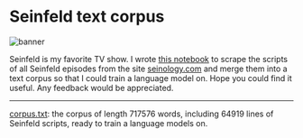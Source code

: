 # Seinfeld text corpus

![banner](https://i.redd.it/5i5hph5aliw01.png)

Seinfeld is my favorite TV show. I wrote [this notebook](https://nbviewer.jupyter.org/github/luonglearnstocode/Seinfeld-text-corpus/blob/master/scraper.ipynb) to scrape the scripts of all Seinfeld episodes from the site [seinology.com](http://www.seinology.com) and merge them into a text corpus so that I could train a language model on. Hope you could find it useful. Any feedback would be appreciated. 
____

[corpus.txt](https://www.kaggle.com/luongleanstocode/seinfeld-text-corpus/): the corpus of length 717576 words, including 64919 lines of Seinfeld scripts, ready to train a language models on.

